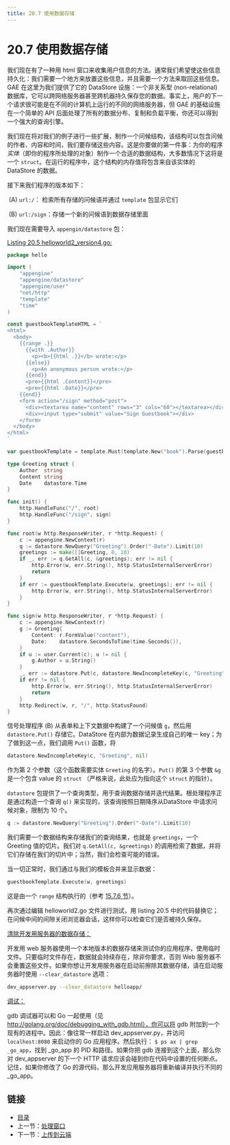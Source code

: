 ```yaml
---
title: 20.7 使用数据存储
---
```


# 20.7 使用数据存储

我们现在有了一种用 html 窗口来收集用户信息的方法。通常我们希望使这些信息持久化：我们需要一个地方来放置这些信息，并且需要一个方法来取回这些信息。GAE 在这里为我们提供了它的 DataStore 设施：一个非关系型 (non-relational) 数据库，它可以跨网络服务器甚至跨机器持久保存您的数据。事实上，用户的下一个请求很可能是在不同的计算机上运行的不同的网络服务器，但 GAE 的基础设施在一个简单的 API 后面处理了所有的数据分布、复制和负载平衡，你还可以得到一个强大的查询引擎。

我们现在将对我们的例子进行一些扩展，制作一个问候结构，该结构可以包含问候的作者、内容和时间，我们要存储这些内容。这是你要做的第一件事：为你的程序*实体*（即你的程序所处理的对象）制作一个合适的数据结构，大多数情况下这将是一个 `struct`。在运行的程序中，这个结构的内存值将包含来自该实体的 DataStore 的数据。

接下来我们程序的版本如下：

​		(A) `url:/`： 检索所有存储的问候语并通过 `template` 包显示它们

​		(B) `url:/sign`：存储一个新的问候语到数据存储里面

我们现在需要导入 `appengin/datastore` 包：

<u>[Listing 20.5 helloworld2_version4.go:](examples\chapter_20\helloapp\hello\helloworld2_version4.go)</u>

```go
package hello

import (
	"appengine"
	"appengine/datastore"
	"appengine/user"
	"net/http"
	"template"
	"time"
)

const guestbookTemplateHTML = `
<html>
  <body>
    {{range .}}
      {{with .Author}}
        <p><b>{{html .}}</b> wrote:</p>
      {{else}}
        <p>An anonymous person wrote:</p>
      {{end}}
      <pre>{{html .Content}}</pre>
      <pre>{{html .Date}}</pre>
    {{end}}
    <form action="/sign" method="post">
      <div><textarea name="content" rows="3" cols="60"></textarea></div>
      <div><input type="submit" value="Sign Guestbook"></div>
    </form>
  </body>
</html>
`

var guestbookTemplate = template.Must(template.New("book").Parse(guestbookTemplateHTML))

type Greeting struct {
	Author  string
	Content string
	Date    datastore.Time
}

func init() {
	http.HandleFunc("/", root)
	http.HandleFunc("/sign", sign)
}

func root(w http.ResponseWriter, r *http.Request) {
	c := appengine.NewContext(r)
	q := datastore.NewQuery("Greeting").Order("-Date").Limit(10)
	greetings := make([]Greeting, 0, 10)
	if _, err := q.GetAll(c, &greetings); err != nil {
		http.Error(w, err.String(), http.StatusInternalServerError)
		return
	}
	if err := guestbookTemplate.Execute(w, greetings); err != nil {
		http.Error(w, err.String(), http.StatusInternalServerError)
	}
}

func sign(w http.ResponseWriter, r *http.Request) {
	c := appengine.NewContext(r)
	g := Greeting{
		Content: r.FormValue("content"),
		Date:    datastore.SecondsToTime(time.Seconds()),
	}
	if u := user.Current(c); u != nil {
		g.Author = u.String()
	}
	_, err := datastore.Put(c, datastore.NewIncompleteKey(c, "Greeting", nil), &g)
	if err != nil {
		http.Error(w, err.String(), http.StatusInternalServerError)
		return
	}
	http.Redirect(w, r, "/", http.StatusFound)
}
```

信号处理程序 (B) 从表单和上下文数据中构建了一个问候值 `g`，然后用 `datastore.Put()` 存储它。DataStore 在内部为数据记录生成自己的唯一 key；为了做到这一点，我们调用 `Put()` 函数，将

```go
datastore.NewIncompleteKey(c, "Greeting", nil)
```

作为第 2 个参数（这个函数需要实体 `Greeting` 的名字）。`Put()`  的第 3 个参数 `&g` 是一个包含 value 的 `struct` （严格来说，此处应为指向这个 `struct` 的指针）。

`datastore` 包提供了一个查询类型，用于查询数据存储并迭代结果。根处理程序正是通过构造一个查询 `q()` 来实现的，该查询按照日期降序从DataStore 中请求问候对象，限制为 10 个。

```go
q := datastore.NewQuery("Greeting").Order("-Date").Limit(10)
```

我们需要一个数据结构来存储我们的查询结果，也就是 `greetings`，一个 Greeting 值的切片。我们对 `q.GetAll(c, &greetings)` 的调用检索了数据，并将它们存储在我们的切片中；当然，我们会检查可能的错误。

当一切正常时，我们通过与我们的模板合并来显示数据：

```go
guestbookTemplate.Execute(w, greetings)
```

这是由一个 `range` 结构执行的（参考 [15.7.6 节](15.7.md)）。

再次通过编辑 helloworld2.go 文件进行测试，用 listing 20.5 中的代码替换它；在问候中间的间隙关闭浏览器会话，这样你可以检查它们是否被持久保存。

<u>清除开发用服务器的数据存储：</u>

开发用 web 服务器使用一个本地版本的数据存储来测试你的应用程序，使用临时文件。只要临时文件存在，数据就会持续存在，除非你要求，否则 Web 服务器不会重置这些文件。如果你想让开发用服务器在启动前擦除其数据存储，请在启动服务器时使用 `--clear_datastore` 选项：

```bash
dev_appserver.py --clear_datastore helloapp/
```

<u>调试：</u>

gdb 调试器可以和 Go 一起使用（见 http://golang.org/doc/debugging_with_gdb.html），你可以将 gdb 附加到一个现有的进程中。因此：像往常一样启动 dev_appserver.py，并访问 `localhost:8080` 来启动你的 Go 应用程序。然后执行： `$ ps ax | grep _go_app`，找到 \_go\_app 的 PID 和路径。如果你把 gdb 连接到这个上面，那么你对 dev_appserver 的下一个 HTTP 请求应该会碰到你在代码中设置的任何断点。记住，如果你修改了 Go 的源代码，那么开发应用服务器将重新编译并执行不同的 \_go\_app。

## 链接

- [目录](directory.md)
- 上一节：[处理窗口](20.6.md)
- 下一节：[上传到云端](20.8.md)

